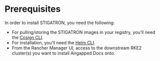 # Prerequisites

In order to install STIGATRON, you need the following:

* For pulling/storing the STIGATRON images in your registry, you'll need the [Cosign CLI](https://github.com/sigstore/cosign).
* For installation, you'll need the [Helm CLI](https://helm.sh/docs/intro/install/).
* From the Rancher Manager UI, access to the downstream RKE2 cluster(s) you want to install Airgapped Docs onto.
